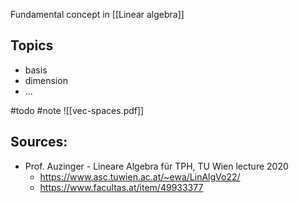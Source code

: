 Fundamental concept in [[Linear algebra]]




## Topics
- basis
- dimension
- ...



#todo 
#note ![[vec-spaces.pdf]]


## Sources:
- Prof. Auzinger - Lineare Algebra für TPH, TU Wien lecture 2020
	- https://www.asc.tuwien.ac.at/~ewa/LinAlgVo22/
	- https://www.facultas.at/item/49933377